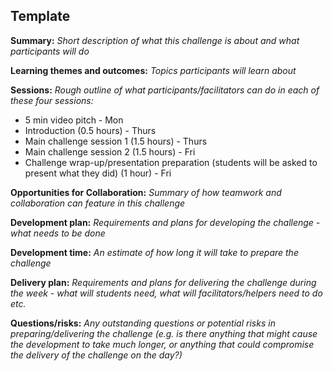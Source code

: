 ##  Template

**Summary:** _Short description of what this challenge is about and what participants will do_

**Learning themes and outcomes:** _Topics participants will learn about_

**Sessions:** _Rough outline of what participants/facilitators can do in each of these four sessions:_

- 5 min video pitch - Mon
- Introduction (0.5 hours) - Thurs
- Main challenge session 1 (1.5 hours) - Thurs
- Main challenge session 2 (1.5 hours) - Fri
- Challenge wrap-up/presentation preparation (students will be asked to present what they did) (1 hour) - Fri

**Opportunities for Collaboration:** _Summary of how teamwork and collaboration can feature in this challenge_

**Development plan:** _Requirements and plans for developing the challenge - what needs to be done_

**Development time:** _An estimate of how long it will take to prepare the challenge_

**Delivery plan:** _Requirements and plans for delivering the challenge during the week - what will students need, what will facilitators/helpers need to do etc._

**Questions/risks:** _Any outstanding questions or potential risks in preparing/delivering the challenge (e.g. is there anything that might cause the development to take much longer, or anything that could compromise the delivery of the challenge on the day?)_

